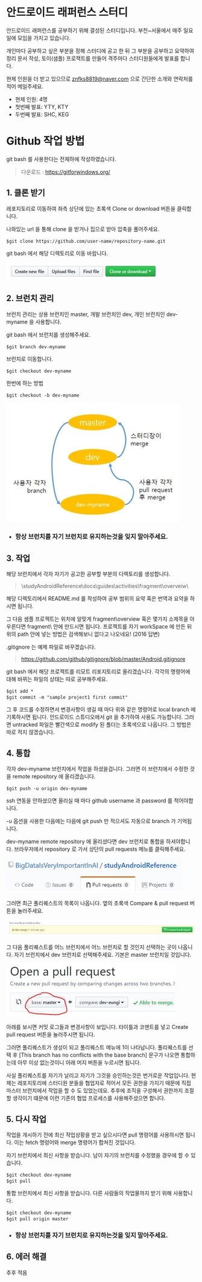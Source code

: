 
안드로이드 래퍼런스 스터디
=

안드로이드 래퍼런스를 공부하기 위해 결성된 스터디입니다. 부천~서울에서 매주 일요일에 모임을 가지고 있습니다.

개인마다 공부하고 싶은 부분을 정해 스터디에 공고 한 뒤 그 부분을 공부하고 요약하여 정리 문서 작성, 토이(샘플) 프로잭트를 만들어 격주마다 스터디원들에게 발표를 합니다.

현제 인원을 더 받고 있으므로 znfks8819@naver.com 으로 간단한 소개와 연락처를 적어 메일주세요.

* 현제 인원: 4명
* 첫번째 발표: YTY, KTY
* 두번째 발표: SHC, KEG


# Github 작업 방법
git bash 를 사용한다는 전체하에 작성하였습니다.
>다운로드 : https://gitforwindows.org/

## 1. 클론 받기

레포지토리로 이동하여 좌측 상단에 있는 초록색 Clone or download 버튼을 클릭합니다.

나와있는 url 을 통해 clone 을 받거나 집으로 받아 압축을 풀어주세요.

    $git clone https://github.com/user-name/repository-name.git

git bash 에서 해당 디렉토리로 이동 바랍니다.

![클론 버튼](/README.img/imgCloneBtn.PNG)


## 2. 브런치 관리

브런치 관리는 상용 브런치인 master, 개발 브런치인 dev, 개인 브런치인 dev-myname 을 사용합니다.

git bash 에서 브런치를 생성해주세요.

    $git branch dev-myname

브런치로 이동합니다.

    $git checkout dev-myname

한번에 하는 방법

    $git checkout -b dev-myname

![브런치 도식도](/README.img/imgBranchModel.jpg)

* ### __항상 브런치를 자기 브런치로 유지하는것을 잊지 말아주세요.__


## 3. 작업

해당 브런치에서 각자 자기가 공고한 공부할 부분의 디렉토리를 생성합니다.

>\studyAndroidReference\docs\guides\activities\fragment\overveiw\

해당 디렉토리에서 README.md 를 작성하여 공부 범위의 요약 혹은 번역과 요약을 하시면 됩니다.

그 다음 샘플 프로젝트는 위치에 알맞게 fragment\overview 혹은 몇가지 소제목을 아우른다면 fragment\ 안에 만드시면 됩니다. 프로젝트를 자기 workSpace 에 만든 뒤 위의 path 안에 넣는 방법은 검색해보니 없다고 나오네요! (2016 답변)

.gitignore 는 예제 파일로 바꾸겠습니다.
>https://github.com/github/gitignore/blob/master/Android.gitignore

git bash 에서 해당 프로젝트를 리모트 리포지토리로 올리겠습니다. 각각의 명령어에 대해 바뀌는 파일의 상태는 따로 공부해주세요.

    $git add * 
    $git commit -m "sample project1 first commit" 

그 후 코드를 수정하면서 변경사항이 생길 때 마다 위와 같은 명령어로 local branch 에 기록하시면 됩니다. 안드로이드 스튜디오에서 git 을 추가하여 사용도 가능합니다. 그러면 untracked 파일은 빨간색으로 modify 된 폴더는 초록색으로 나옵니다. 그 방법은 따로 적지 않겠습니다.


## 4. 통합

각자 dev-myname 브런치에서 작업을 하셨을겁니다. 그러면 이 브런치에서 수정한 것을 remote repository 에 올리겠습니다.

    $git push -u origin dev-myname

ssh 연동을 안하셨으면 올리실 때 마다 github username 과 password 를 적어야합니다.

-u 옵션을 사용한 다음에는 다음에 git push 만 적으셔도 자동으로 branch 가 기억됩니다.

dev-myname remote repository 에 올리셨다면 dev 브런치로 통합을 하셔야합니다. 브라우저에서 repository 로 가서 상단의 pull requests 메뉴를 클릭해주세요.

![풀리퀘스트 버튼](/README.img/imgPullRequestMenu.PNG)

그러면 최근 풀리퀘스트의 목록이 나옵니다. 옆의 초록색 Compare & pull request 버튼을 눌러주세요.

![풀리퀘스트 목록](/README.img/imgPullRequestList.PNG)

그 다음 풀리퀘스트를 어느 브런치에서 어느 브런치로 할 것인지 선택하는 곳이 나옵니다. 자기 브런치에서 dev 브런치로 선택해주세요. 기본은 master 브런치일 것입니다.

![풀리퀘스트 브런치 선택](/README.img/imgPullRequestBranchCheck.PNG)

아래를 보시면 커밋 로그들과 변경사항이 보입니다. 타이틀과 코멘트를 넣고 Create pull request 버튼을 눌러주시면 됩니다.

그러면 풀리퀘스트가 생성이 되고 풀리퀘스트 메뉴에 1이 나타납니다. 풀리퀘스트를 선택 후 [This branch has no conflicts with the base branch] 문구가 나오면 통합하는데 아무 이상 없는것이니 아래 머지 버튼을 누르시면 됩니다.

사실 풀리퀘스트를 자기가 날리고 자기가 그것을 승인하는것은 번거로운 작업입니다. 현제는 레포지토리에 스터디원 분들을 협업자로 적어서 모든 권한을 가지기 때문에 직접 마스터 브런치에서 작업을 할 수 도 있었는데요. 추후에 조직을 구성해서 권한까지 조절할 생각이기 떄문에 이런 기존의 협업 프로세스를 사용해주셨으면 합니다.


## 5. 다시 작업

작업을 개시하기 전에 최신 작업상황을 받고 싶으시다면 pull 명령어를 사용하시면 됩니다. 이는 fetch 명렁어와 merge 명령어가 합쳐진 것입니다.

자기 브런치에서 최신 사항을 받습니다. 남이 자기의 브런치를 수정했을 경우에 할 수 있습니다.

    $git checkout dev-myname
    $git pull

통합 브런치에서 최신 사항을 받습니다. 다른 사람들의 작업물까지 받기 위해 사용합니다.

    $git checkout dev-myname
    $git pull origin master

* ### __항상 브런치를 자기 브런치로 유지하는것을 잊지 말아주세요.__


## 6. 에러 해결

추후 적음